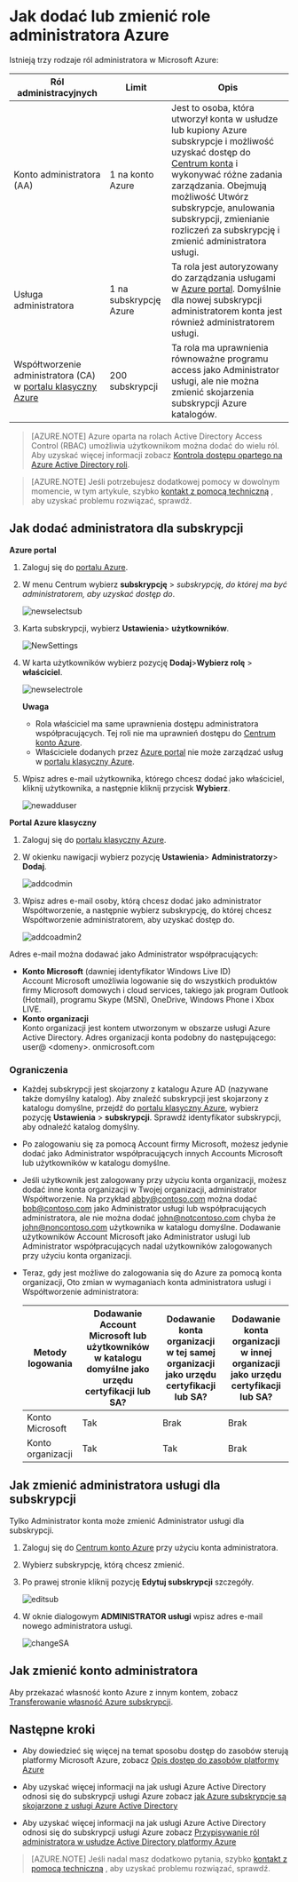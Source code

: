 <properties
    pageTitle="Jak dodać lub zmienić role administratora Azure | Microsoft Azure"
    description="Opisano, jak dodać lub zmienić administratora współpracujących Azure, Administrator usługi i konta administratora"
    services=""
    documentationCenter=""
    authors="genlin"
    manager="mbaldwin"
    editor=""
    tags="billing"/>

<tags
    ms.service="billing"
    ms.workload="na"
    ms.tgt_pltfrm="na"
    ms.devlang="na"
    ms.topic="article"
    ms.date="08/17/2016"
    ms.author="genli"/>

# <a name="how-to-add-or-change-azure-administrator-roles"></a>Jak dodać lub zmienić role administratora Azure

Istnieją trzy rodzaje ról administratora w Microsoft Azure:

| Ról administracyjnych   | Limit  | Opis
| ------------- | ------------- |---------------|
|Konto administratora (AA)  | 1 na konto Azure  |Jest to osoba, która utworzył konta w usłudze lub kupiony Azure subskrypcje i możliwość uzyskać dostęp do [Centrum konta](https://account.windowsazure.com/Home/Index) i wykonywać różne zadania zarządzania. Obejmują możliwość Utwórz subskrypcje, anulowania subskrypcji, zmienianie rozliczeń za subskrypcję i zmienić administratora usługi.
| Usługa administratora | 1 na subskrypcję Azure  |Ta rola jest autoryzowany do zarządzania usługami w [Azure portal](https://portal.azure.com). Domyślnie dla nowej subskrypcji administratorem konta jest również administratorem usługi.|
|Współtworzenie administratora (CA) w [portalu klasyczny Azure](https://manage.windowsazure.com)|200 subskrypcji| Ta rola ma uprawnienia równoważne programu access jako Administrator usługi, ale nie można zmienić skojarzenia subskrypcji Azure katalogów. |

> [AZURE.NOTE] Azure oparta na rolach Active Directory Access Control (RBAC) umożliwia użytkownikom można dodać do wielu ról. Aby uzyskać więcej informacji zobacz [Kontrola dostępu opartego na Azure Active Directory roli](./active-directory/role-based-access-control-configure.md).

> [AZURE.NOTE] Jeśli potrzebujesz dodatkowej pomocy w dowolnym momencie, w tym artykule, szybko [kontakt z pomocą techniczną](https://portal.azure.com/?#blade/Microsoft_Azure_Support/HelpAndSupportBlade) , aby uzyskać problemu rozwiązać, sprawdź.

## <a name="how-to-add-an-admin-for-a-subscription"></a>Jak dodać administratora dla subskrypcji

**Azure portal**

1. Zaloguj się do [portalu Azure](https://portal.azure.com).

2. W menu Centrum wybierz **subskrypcję** > *subskrypcję, do której ma być administratorem, aby uzyskać dostęp do*.

    ![newselectsub](./media/billing-add-change-azure-subscription-administrator/newselectsub.png)

3. Karta subskrypcji, wybierz **Ustawienia**> **użytkowników**.

    ![NewSettings](./media/billing-add-change-azure-subscription-administrator/newsettings.png)
4. W karta użytkowników wybierz pozycję **Dodaj**>**Wybierz rolę** > **właściciel**.

    ![newselectrole](./media/billing-add-change-azure-subscription-administrator/newselectrole.png)

    **Uwaga**
    - Rola właściciel ma same uprawnienia dostępu administratora współpracujących. Tej roli nie ma uprawnień dostępu do [Centrum konto Azure](https://account.windowsazure.com/subscriptions).
    - Właściciele dodanych przez [Azure portal](https://portal.azure.com) nie może zarządzać usług w [portalu klasyczny Azure](https://manage.windowsazure.com).  

5. Wpisz adres e-mail użytkownika, którego chcesz dodać jako właściciel, kliknij użytkownika, a następnie kliknij przycisk **Wybierz**.

    ![newadduser](./media/billing-add-change-azure-subscription-administrator/newadduser.png)

**Portal Azure klasyczny**

1. Zaloguj się do [portalu klasyczny Azure](https://manage.windowsazure.com/).

2. W okienku nawigacji wybierz pozycję **Ustawienia**> **Administratorzy**> **Dodaj**. </br>

    ![addcodmin](./media/billing-add-change-azure-subscription-administrator/addcoadmin.png)

3. Wpisz adres e-mail osoby, którą chcesz dodać jako administrator Współtworzenie, a następnie wybierz subskrypcję, do której chcesz Współtworzenie administratorem, aby uzyskać dostęp do.</br>

    ![addcoadmin2](./media/billing-add-change-azure-subscription-administrator/addcoadmin2.png)</br>

Adres e-mail można dodawać jako Administrator współpracujących:

* **Konto Microsoft** (dawniej identyfikator Windows Live ID) </br>
 Account Microsoft umożliwia logowanie się do wszystkich produktów firmy Microsoft domowych i cloud services, takiego jak program Outlook (Hotmail), programu Skype (MSN), OneDrive, Windows Phone i Xbox LIVE.
* **Konto organizacji**</br>
 Konto organizacji jest kontem utworzonym w obszarze usługi Azure Active Directory. Adres organizacji konta podobny do następującego: user@ &lt;domeny&gt;. onmicrosoft.com

### <a name="limitations-and-restrictions"></a>Ograniczenia

 * Każdej subskrypcji jest skojarzony z katalogu Azure AD (nazywane także domyślny katalog). Aby znaleźć subskrypcji jest skojarzony z katalogu domyślne, przejdź do [portalu klasyczny Azure](https://manage.windowsazure.com/), wybierz pozycję **Ustawienia** > **subskrypcji**. Sprawdź identyfikator subskrypcji, aby odnaleźć katalog domyślny.

 * Po zalogowaniu się za pomocą Account firmy Microsoft, możesz jedynie dodać jako Administrator współpracujących innych Accounts Microsoft lub użytkowników w katalogu domyślne.

 * Jeśli użytkownik jest zalogowany przy użyciu konta organizacji, możesz dodać inne konta organizacji w Twojej organizacji, administrator Współtworzenie. Na przykład abby@contoso.com można dodać bob@contoso.com jako Administrator usługi lub współpracujących administratora, ale nie można dodać john@notcontoso.com chyba że john@noncontoso.com użytkownika w katalogu domyślne. Dodawanie użytkowników Account Microsoft jako Administrator usługi lub Administrator współpracujących nadal użytkowników zalogowanych przy użyciu konta organizacji.

 * Teraz, gdy jest możliwe do zalogowania się do Azure za pomocą konta organizacji, Oto zmian w wymaganiach konta administratora usługi i Współtworzenie administratora:

    Metody logowania| Dodawanie Account Microsoft lub użytkowników w katalogu domyślne jako urzędu certyfikacji lub SA?  |Dodawanie konta organizacji w tej samej organizacji jako urzędu certyfikacji lub SA? |Dodawanie konta organizacji w innej organizacji jako urzędu certyfikacji lub SA?
    ------------- | ------------- |---------------|---------------
    Konto Microsoft |Tak|Brak|Brak
    Konto organizacji|Tak|Tak|Brak

## <a name="how-to-change-service-administrator-for-a-subscription"></a>Jak zmienić administratora usługi dla subskrypcji

Tylko Administrator konta może zmienić Administrator usługi dla subskrypcji.

1. Zaloguj się do [Centrum konto Azure](https://account.windowsazure.com/subscriptions) przy użyciu konta administratora.

2. Wybierz subskrypcję, którą chcesz zmienić.

3. Po prawej stronie kliknij pozycję **Edytuj subskrypcji** szczegóły. </br>

    ![editsub](./media/billing-add-change-azure-subscription-administrator/editsub.png)

4. W oknie dialogowym **ADMINISTRATOR usługi** wpisz adres e-mail nowego administratora usługi. </br>

    ![changeSA](./media/billing-add-change-azure-subscription-administrator/changeSA.png)

## <a name="how-to-change-the-account-administrator"></a>Jak zmienić konto administratora

Aby przekazać własność konto Azure z innym kontem, zobacz [Transferowanie własność Azure subskrypcji](billing-subscription-transfer.md).

## <a name="next-steps"></a>Następne kroki

* Aby dowiedzieć się więcej na temat sposobu dostęp do zasobów sterują platformy Microsoft Azure, zobacz [Opis dostęp do zasobów platformy Azure](./active-directory/active-directory-understanding-resource-access.md)

* Aby uzyskać więcej informacji na jak usługi Azure Active Directory odnosi się do subskrypcji usługi Azure zobacz [jak Azure subskrypcje są skojarzone z usługi Azure Active Directory](./active-directory/active-directory-how-subscriptions-associated-directory.md)

* Aby uzyskać więcej informacji na jak usługi Azure Active Directory odnosi się do subskrypcji usługi Azure zobacz [Przypisywanie ról administratora w usłudze Active Directory platformy Azure](./active-directory/active-directory-assign-admin-roles.md)

> [AZURE.NOTE] Jeśli nadal masz dodatkowo pytania, szybko [kontakt z pomocą techniczną](https://portal.azure.com/?#blade/Microsoft_Azure_Support/HelpAndSupportBlade) , aby uzyskać problemu rozwiązać, sprawdź.
